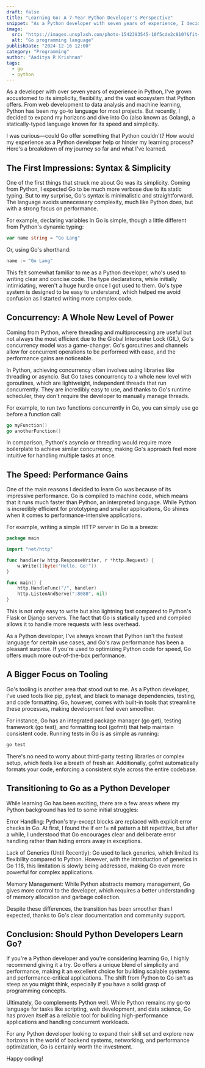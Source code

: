 ```yaml
---
draft: false
title: "Learning Go: A 7-Year Python Developer's Perspective"
snippet: "As a Python developer with seven years of experience, I decided to learn Go to explore its performance and concurrency advantages. Here's my perspective on transitioning from Python to Go."
image: 
  src: "https://images.unsplash.com/photo-1542393545-10f5cde2c810?&fit=crop&w=430&h=240"
  alt: "Go programming language"
publishDate: "2024-12-16 12:00"
category: "Programming"
author: "Aaditya R Krishnan"
tags:
  - go
  - python
---
```


As a developer with over seven years of experience in Python, I've grown accustomed to its simplicity, flexibility, and the vast ecosystem that Python offers. From web development to data analysis and machine learning, Python has been my go-to language for most projects. But recently, I decided to expand my horizons and dive into Go (also known as Golang), a statically-typed language known for its speed and simplicity.

I was curious—could Go offer something that Python couldn't? How would my experience as a Python developer help or hinder my learning process? Here's a breakdown of my journey so far and what I've learned.

## The First Impressions: Syntax & Simplicity

One of the first things that struck me about Go was its simplicity. Coming from Python, I expected Go to be much more verbose due to its static typing. But to my surprise, Go's syntax is minimalistic and straightforward. The language avoids unnecessary complexity, much like Python does, but with a strong focus on performance.

For example, declaring variables in Go is simple, though a little different from Python's dynamic typing:

```go
var name string = "Go Lang"
```

Or, using Go's shorthand:

```go
name := "Go Lang"
```

This felt somewhat familiar to me as a Python developer, who's used to writing clear and concise code. The type declarations, while initially intimidating, weren't a huge hurdle once I got used to them. Go's type system is designed to be easy to understand, which helped me avoid confusion as I started writing more complex code.

## Concurrency: A Whole New Level of Power

Coming from Python, where threading and multiprocessing are useful but not always the most efficient due to the Global Interpreter Lock (GIL), Go's concurrency model was a game-changer. Go's goroutines and channels allow for concurrent operations to be performed with ease, and the performance gains are noticeable.

In Python, achieving concurrency often involves using libraries like threading or asyncio. But Go takes concurrency to a whole new level with goroutines, which are lightweight, independent threads that run concurrently. They are incredibly easy to use, and thanks to Go's runtime scheduler, they don't require the developer to manually manage threads.

For example, to run two functions concurrently in Go, you can simply use go before a function call:

```go
go myFunction()
go anotherFunction()
```

In comparison, Python's asyncio or threading would require more boilerplate to achieve similar concurrency, making Go's approach feel more intuitive for handling multiple tasks at once.

## The Speed: Performance Gains

One of the main reasons I decided to learn Go was because of its impressive performance. Go is compiled to machine code, which means that it runs much faster than Python, an interpreted language. While Python is incredibly efficient for prototyping and smaller applications, Go shines when it comes to performance-intensive applications.

For example, writing a simple HTTP server in Go is a breeze:

```go
package main

import "net/http"

func handler(w http.ResponseWriter, r *http.Request) {
    w.Write([]byte("Hello, Go!"))
}

func main() {
    http.HandleFunc("/", handler)
    http.ListenAndServe(":8080", nil)
}
```

This is not only easy to write but also lightning fast compared to Python's Flask or Django servers. The fact that Go is statically typed and compiled allows it to handle more requests with less overhead.

As a Python developer, I've always known that Python isn't the fastest language for certain use cases, and Go's raw performance has been a pleasant surprise. If you're used to optimizing Python code for speed, Go offers much more out-of-the-box performance.

## A Bigger Focus on Tooling

Go's tooling is another area that stood out to me. As a Python developer, I've used tools like pip, pytest, and black to manage dependencies, testing, and code formatting. Go, however, comes with built-in tools that streamline these processes, making development feel even smoother.

For instance, Go has an integrated package manager (go get), testing framework (go test), and formatting tool (gofmt) that help maintain consistent code. Running tests in Go is as simple as running:

```bash
go test
```

There's no need to worry about third-party testing libraries or complex setup, which feels like a breath of fresh air. Additionally, gofmt automatically formats your code, enforcing a consistent style across the entire codebase.

## Transitioning to Go as a Python Developer

While learning Go has been exciting, there are a few areas where my Python background has led to some initial struggles:

Error Handling: Python's try-except blocks are replaced with explicit error checks in Go. At first, I found the if err != nil pattern a bit repetitive, but after a while, I understood that Go encourages clear and deliberate error handling rather than hiding errors away in exceptions.

Lack of Generics (Until Recently): Go used to lack generics, which limited its flexibility compared to Python. However, with the introduction of generics in Go 1.18, this limitation is slowly being addressed, making Go even more powerful for complex applications.

Memory Management: While Python abstracts memory management, Go gives more control to the developer, which requires a better understanding of memory allocation and garbage collection.

Despite these differences, the transition has been smoother than I expected, thanks to Go's clear documentation and community support.

## Conclusion: Should Python Developers Learn Go?

If you're a Python developer and you're considering learning Go, I highly recommend giving it a try. Go offers a unique blend of simplicity and performance, making it an excellent choice for building scalable systems and performance-critical applications. The shift from Python to Go isn't as steep as you might think, especially if you have a solid grasp of programming concepts.

Ultimately, Go complements Python well. While Python remains my go-to language for tasks like scripting, web development, and data science, Go has proven itself as a reliable tool for building high-performance applications and handling concurrent workloads.

For any Python developer looking to expand their skill set and explore new horizons in the world of backend systems, networking, and performance optimization, Go is certainly worth the investment.

Happy coding!